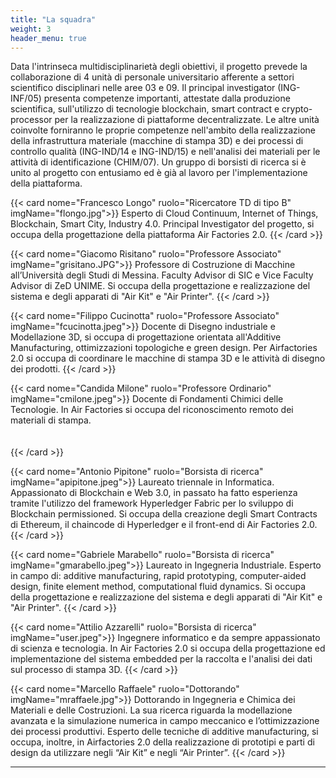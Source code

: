 ```yaml
---
title: "La squadra"
weight: 3
header_menu: true
---
```


Data l'intrinseca multidisciplinarietà degli obiettivi, il progetto prevede la collaborazione di 4 unità di personale universitario afferente a settori scientifico disciplinari nelle aree 03 e 09. Il principal investigator (ING-INF/05) presenta competenze importanti, attestate dalla produzione scientifica, sull'utilizzo di tecnologie blockchain, smart contract e crypto-processor per la realizzazione di piattaforme decentralizzate. Le altre unità coinvolte forniranno le proprie competenze nell'ambito della realizzazione della infrastruttura materiale (macchine di stampa 3D) e dei processi di controllo qualità (ING-IND/14 e ING-IND/15) e nell'analisi dei materiali per le attività di identificazione (CHIM/07). Un gruppo di borsisti di ricerca si è unito al progetto con entusiamo ed è già al lavoro per l'implementazione della piattaforma.


{{< card nome="Francesco Longo" ruolo="Ricercatore TD di tipo B" imgName="flongo.jpg">}}
Esperto di Cloud Continuum, Internet of Things, Blockchain, Smart City, Industry 4.0.
Principal Investigator del progetto, si occupa della progettazione della piattaforma Air Factories 2.0.
{{< /card >}}

{{< card nome="Giacomo Risitano" ruolo="Professore Associato" imgName="grisitano.JPG">}}
Professore di Costruzione di Macchine all’Università degli Studi di Messina. Faculty Advisor di SIC e Vice Faculty Advisor di ZeD UNIME. Si occupa della progettazione e realizzazione del sistema e degli apparati di "Air Kit" e "Air Printer".
{{< /card >}}

{{< card nome="Filippo Cucinotta" ruolo="Professore Associato" imgName="fcucinotta.jpeg">}}
Docente di Disegno industriale e Modellazione 3D, si occupa di progettazione orientata all'Additive Manufacturing, ottimizzazioni topologiche e green design. Per Airfactories 2.0 si occupa di coordinare le macchine di stampa 3D e le attività di disegno dei prodotti.
{{< /card >}}

{{< card nome="Candida Milone" ruolo="Professore Ordinario" imgName="cmilone.jpeg">}}
Docente di Fondamenti Chimici delle Tecnologie. In Air Factories si occupa del riconoscimento remoto dei materiali di stampa.
<br>
<br>
<br>
{{< /card >}}

{{< card nome="Antonio Pipitone" ruolo="Borsista di ricerca" imgName="apipitone.jpeg">}}
Laureato triennale in Informatica. Appassionato di Blockchain e Web 3.0, in passato ha fatto esperienza tramite l'utilizzo del framework Hyperledger Fabric per lo sviluppo di Blockchain permissioned. Si occupa della creazione degli Smart Contracts di Ethereum, il chaincode di Hyperledger e il front-end di Air Factories 2.0.
{{< /card >}}

{{< card nome="Gabriele Marabello" ruolo="Borsista di ricerca" imgName="gmarabello.jpeg">}}
Laureato in Ingegneria Industriale. Esperto in campo di: additive manufacturing, rapid prototyping, computer-aided design, finite element method, computational fluid dynamics. Si occupa della progettazione e realizzazione del sistema e degli apparati di "Air Kit" e "Air Printer".
{{< /card >}}

{{< card nome="Attilio Azzarelli" ruolo="Borsista di ricerca" imgName="user.jpeg">}}
Ingegnere informatico e da sempre appassionato di scienza e tecnologia. In Air Factories 2.0 si occupa della progettazione ed implementazione del sistema embedded per la raccolta e l'analisi dei dati sul processo di stampa 3D.
{{< /card >}}

{{< card nome="Marcello Raffaele" ruolo="Dottorando" imgName="mraffaele.jpg">}}
Dottorando in Ingegneria e Chimica dei Materiali e delle Costruzioni. La sua ricerca riguarda la modellazione avanzata e la simulazione numerica in campo meccanico e l’ottimizzazione dei processi produttivi. Esperto delle tecniche di additive manufacturing, si occupa, inoltre, in Airfactories 2.0 della realizzazione di prototipi e parti di design da utilizzare negli “Air Kit” e negli “Air Printer”.
{{< /card >}}

---

